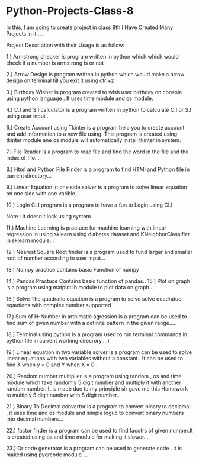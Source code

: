 # Python-Projects-Class-8
In this, I am going to create project in class 8th
I Have Created Many Projects in it.....


Project Description with their Usage is as follow:

1.) Armstrong checker is program  written in python which
which would check if a number is armstrong is or not 

2.) Arrow Design is program written in python which would
make a arrow design on terminal till you exit it using ctrl+z

3.) Birthday Wisher is program created to wish user birthday
on console using python language . It uses time module and os
module.

4.) C.I and S.I calculator is a program written in python
to calculate C.I or S.I using user input .

6.) Create Account using Tkinter is a program help you to create account and add information to a new file using. This program is created using tkinter module ane os module will automatically install tkinter in system.

7.) File Reader is a program to read file and find the word in the file and the index of file...

8.) Html and Python File Finder is a program to find HTMl and Python file in current directory...

9.) Linear Equation in one side solver is a program to solve linear equation on one side with one varible..

10.) Login CLI program is a program to have a fun to Login using CLI

Note : It doesn't lock using system

11.) Machine Learning is practuce for machine learning with linear regression in using sklearn using diabetes dataset and KNeighborClassifier in sklearn module...

12.) Nearest Square Root finder is a program used to fund larger and smaller root of number according to user input...

13.) Numpy practice contains basic Function of numpy

14.) Pandas Practuce Contains basic function of pandas..
15.) Plot on graph is a program using matplotlib module to plot data on graph...

16.) Solve The quadratic equation is a program to solve solve quadratuc eqautions with complex number supported

17.) Sum of N-Number in arthimatic agression is a program can be used to find sum of given number with a definite pattern in the given range.....

18.) Terminal using python is a program used to run terminal commands in python file in current working direcrory....)

19.) Linear equation in two variable solver is a program can be used to solve linear equations with two variables without a constant . It can be used to find X when y = 0 and Y when X = 0 .

20.) Random number multiplier is a program using random , os and time module which take randomly 5 digit number and multiply it with another random number. It is made due to my principle sir gave me this Homework to multiply 5 digit number with 5 digit number..

21.) Binary To Decimal convertor is a program to convert binary to deciamal . it uses time and os module and simple loguc to convert binary numbers into decimal numbers...

22.) factor finder is a program can be used to find facotrs of given number.It is created using os and time module for making it slower....

23.) Qr code generator is a program can be used to generate code . it is maked using pyqrcode module....


<!--<<<<<<<<<<<<<<<End of Description Here>>>>>>>>>>>>>>>>>>-->

